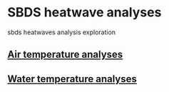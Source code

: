 # SBDS heatwave analyses
sbds heatwaves analysis exploration

## [Air temperature analyses](air_heatwave_analysis.html)

## [Water temperature analyses](heatwave_analysis.html)

